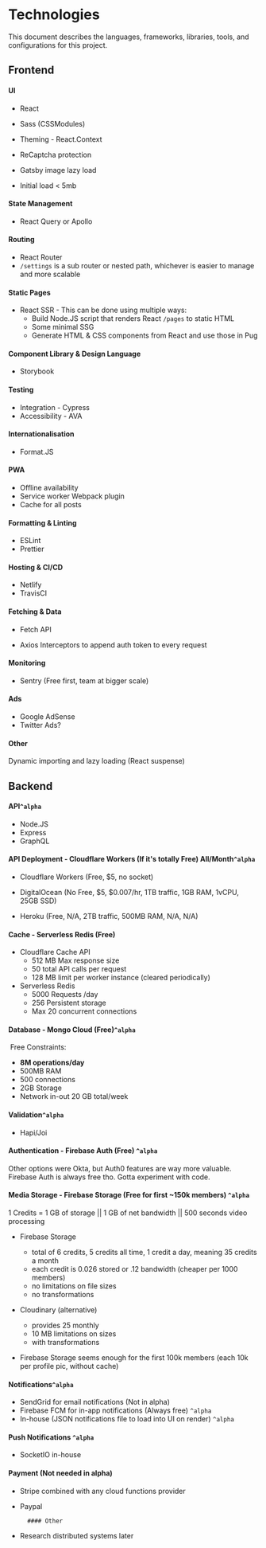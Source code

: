 # Technologies

This document describes the languages, frameworks, libraries, tools, and configurations for this project.

## Frontend

#### UI

- React
- Sass (CSSModules)

- Theming - React.Context
- ReCaptcha protection
- Gatsby image lazy load
- Initial load < 5mb

#### State Management

- React Query or Apollo

#### Routing

- React Router
- `/settings` is a sub router or nested path, whichever is easier to manage and more scalable

#### Static Pages

- React SSR - This can be done using multiple ways:
  - Build Node.JS script that renders React `/pages` to static HTML
  - Some minimal SSG
  - Generate HTML & CSS components from React and use those in Pug

#### Component Library & Design Language

- Storybook

#### Testing

- Integration - Cypress
- Accessibility - AVA

#### Internationalisation

- Format.JS

#### PWA

- Offline availability
- Service worker Webpack plugin
- Cache for all posts

#### Formatting & Linting

- ESLint
- Prettier

#### Hosting & CI/CD

- Netlify
- TravisCI

#### Fetching & Data

- Fetch API

- Axios Interceptors to append auth token to every request

#### Monitoring

- Sentry (Free first, team at bigger scale)

#### Ads

- Google AdSense
- Twitter Ads?

#### Other

Dynamic importing and lazy loading (React suspense)

## Backend

#### API`^alpha`

- Node.JS
- Express
- GraphQL

#### API Deployment - Cloudflare Workers (If it's totally Free) All/Month`^alpha`

- Cloudflare Workers (Free, \$5, no socket)

- DigitalOcean (No Free, $5, $0.007/hr, 1TB traffic, 1GB RAM, 1vCPU, 25GB SSD)
- Heroku (Free, N/A, 2TB traffic, 500MB RAM, N/A, N/A)

#### Cache - Serverless Redis (Free)

- Cloudflare Cache API
  - 512 MB Max response size
  - 50 total API calls per request
  - 128 MB limit per worker instance (cleared periodically)
- Serverless Redis
  - 5000 Requests /day
  - 256 Persistent storage
  - Max 20 concurrent connections

#### Database - Mongo Cloud (Free)`^alpha`

​ Free Constraints:

- **8M operations/day**
- 500MB RAM
- 500 connections
- 2GB Storage
- Network in-out 20 GB total/week

#### Validation`^alpha`

- Hapi/Joi

#### Authentication - Firebase Auth (Free) `^alpha`

Other options were Okta, but Auth0 features are way more valuable. Firebase Auth is always free tho. Gotta experiment with code.

#### Media Storage - Firebase Storage (Free for first ~150k members) `^alpha`

1 Credits = 1 GB of storage || 1 GB of net bandwidth || 500 seconds video processing

- Firebase Storage

  - total of 6 credits, 5 credits all time, 1 credit a day, meaning 35 credits a month
  - each credit is 0.026 stored or .12 bandwidth (cheaper per 1000 members)
  - no limitations on file sizes
  - no transformations

- Cloudinary (alternative)
  - provides 25 monthly
  - 10 MB limitations on sizes
  - with transformations
- Firebase Storage seems enough for the first 100k members (each 10k per profile pic, without cache)

#### Notifications`^alpha`

- SendGrid for email notifications (Not in alpha)
- Firebase FCM for in-app notifications (Always free) `^alpha`
- In-house (JSON notifications file to load into UI on render) `^alpha`

#### Push Notifications `^alpha`

- SocketIO in-house

#### Payment (Not needed in alpha)

- Stripe combined with any cloud functions provider

- Paypal

      	#### Other

- Research distributed systems later
